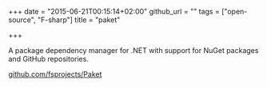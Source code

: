 +++
date = "2015-06-21T00:15:14+02:00"
github_url = ""
tags = ["open-source", "F-sharp"]
title = "paket"

+++

A package dependency manager for .NET with support for NuGet packages and GitHub repositories.

[github.com/fsprojects/Paket](https://github.com/fsprojects/Paket)
